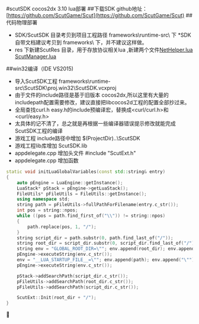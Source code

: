 #scutSDK cocos2dx 3.10 lua部署
##下载SDK
github地址：[https://github.com/ScutGame/Scut](https://github.com/ScutGame/Scut)
##代码物理部署
* SDK/ScutSDK  目录考贝到项目工程路径 frameworks\runtime-src\ 下
	*SDK自带文档建议考贝到 frameworks\ 下，并不建议这样做。
* res 下新建ScutRes 目录，用于存放协议相关lua ,新建两个文件[NetHelper.lua]() [ScutManager.lua]()

##win32编译（IDE VS2015)
* 导入ScutSDK工程 frameworks\runtime-src\ScutSDK\proj.win32\ScutSDK.vcxproj
* 由于文件的include路径是基于旧版本 cocos2dx,所以这里有大量的includepath配置需要修改，建议直接把libcocos2d工程的配置全部抄过来。
* 全局查找curl.h  easy.h的include预编译宏，替换成<curl/curl.h>和<curl/easy.h>
* 太具体的记不清了，总之就是再根据一些编译器错误提示修改就能完成ScutSDK工程的编译
* 游戏工程 include路径中增加 $(ProjectDir)..\ScutSDK 
* 游戏工程lib库增加  ScutSDK.lib
* appdelegate.cpp 增加头文件 #include "ScutExt.h"
* appdelegate.cpp 增加函数 
```c++
static void initLuaGlobalVariables(const std::string& entry)
{
	auto pEngine = LuaEngine::getInstance();
	LuaStack* pStack = pEngine->getLuaStack();
	FileUtils* pFileUtils = FileUtils::getInstance();
	using namespace std;
	string path = pFileUtils->fullPathForFilename(entry.c_str());
	int pos = string::npos;
	while ((pos = path.find_first_of("\\")) != string::npos)
	{
		path.replace(pos, 1, "/");
	}
	string script_dir = path.substr(0, path.find_last_of("/"));
	string root_dir = script_dir.substr(0, script_dir.find_last_of("/"));
	string env = "GLOBAL_ROOT_DIR=\""; env.append(root_dir); env.append("\"");
	pEngine->executeString(env.c_str());
	env = "__LUA_STARTUP_FILE__=\""; env.append(path); env.append("\"");
	pEngine->executeString(env.c_str());

	pStack->addSearchPath(script_dir.c_str());
	pFileUtils->addSearchPath(root_dir.c_str());
	pFileUtils->addSearchPath(script_dir.c_str());

	ScutExt::Init(root_dir + "/");
}
```

